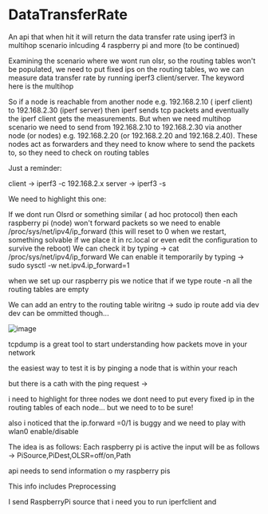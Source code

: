 # DataTransferRate
An api that when hit it will return the data transfer rate using iperf3 in multihop scenario inlcuding 4 raspberry pi and more (to be continued)

Examining the scenario where we wont run olsr, so the routing tables won't be populated, we need to put fixed ips on the routing tables, wo we can measure data transfer rate by running iperf3 client/server. The keyword here is the multihop 

So if a node is reachable from another node e.g. 192.168.2.10 ( iperf client) to 192.168.2.30 (iperf server) then iperf sends tcp packets and eventually the iperf client gets the measurements. But when we need multihop scenario we need to send from 192.168.2.10 to 192.168.2.30 via another node (or nodes) e.g. 192.168.2.20 (or 192.168.2.20 and 192.168.2.40). These nodes act as forwarders and they need to know where to send the packets to, so they need to check on routing tables

Just a reminder:

client -> iperf3 -c 192.168.2.x
server -> iperf3 -s

We need to highlight this one:

If we dont run Olsrd or something similar ( ad hoc protocol) then each raspberry pi (node) won't forward packets so we need to enable /proc/sys/net/ipv4/ip_forward (this will reset to 0 when we restart, something solvable if we place it in rc.local or even edit the configuration to survive the reboot)
We can check it by typing -> cat /proc/sys/net/ipv4/ip_forward
We can enable it temporarily by typing -> sudo sysctl -w net.ipv4.ip_forward=1


when we set up our raspberry pis we notice that if we type route -n all the routing tables are empty 

We can add an entry to the routing table wiritng -> sudo ip route add <destination-network> via <next-hop-ip> dev <interface> 
dev <interface> can be ommitted though...


![image](https://github.com/user-attachments/assets/cc5407c0-15b8-4b5e-b0e0-6b338595c390)


tcpdump is a great tool to start understanding how packets move in your network

the easiest way to test it is by pinging a node that is within your reach 

but there is a cath with the ping request ->


i need to highlight for three nodes we dont need to put every fixed ip in the routing tables of each node...
but we need to to be sure!

also i noticed that the ip.forward =0/1 is buggy and we need to play with wlan0 enable/disable

The idea is as follows:
Each raspberry pi is active
the input will be as follows -> PiSource,PiDest,OLSR=off/on,Path

api needs to send information o my raspberry pis

This info includes 
Preprocessing

I send RaspberryPi source that i need you to run iperfclient and 



